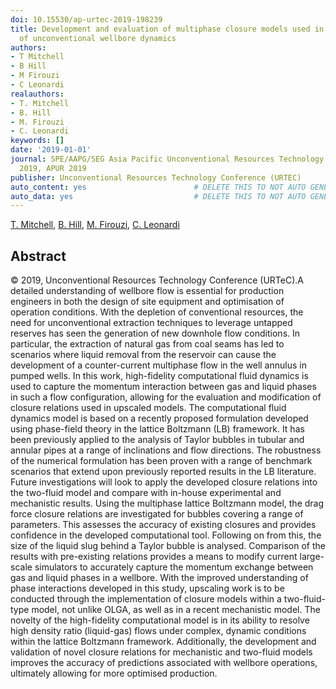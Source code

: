 ```yaml
---
doi: 10.15530/ap-urtec-2019-198239
title: Development and evaluation of multiphase closure models used in the simulation
  of unconventional wellbore dynamics
authors:
- T Mitchell
- B Hill
- M Firouzi
- C Leonardi
realauthors:
- T. Mitchell
- B. Hill
- M. Firouzi
- C. Leonardi
keywords: []
date: '2019-01-01'
journal: SPE/AAPG/SEG Asia Pacific Unconventional Resources Technology Conference
  2019, APUR 2019
publisher: Unconventional Resources Technology Conference (URTEC)
auto_content: yes                        # DELETE THIS TO NOT AUTO GENERATE CONTENT
auto_data: yes                           # DELETE THIS TO NOT AUTO GENERATE METADATA
---
```

[T. Mitchell](https://www.scopus.com/authid/detail.uri?authorId=57191284046), [B. Hill](https://www.scopus.com/authid/detail.uri?authorId=57215223391), [M. Firouzi](https://www.scopus.com/authid/detail.uri?authorId=23100016800), [C. Leonardi](https://www.scopus.com/authid/detail.uri?authorId=25646377900)

## Abstract
© 2019, Unconventional Resources Technology Conference (URTeC).A detailed understanding of wellbore flow is essential for production engineers in both the design of site equipment and optimisation of operation conditions. With the depletion of conventional resources, the need for unconventional extraction techniques to leverage untapped reserves has seen the generation of new downhole flow conditions. In particular, the extraction of natural gas from coal seams has led to scenarios where liquid removal from the reservoir can cause the development of a counter-current multiphase flow in the well annulus in pumped wells. In this work, high-fidelity computational fluid dynamics is used to capture the momentum interaction between gas and liquid phases in such a flow configuration, allowing for the evaluation and modification of closure relations used in upscaled models. The computational fluid dynamics model is based on a recently proposed formulation developed using phase-field theory in the lattice Boltzmann (LB) framework. It has been previously applied to the analysis of Taylor bubbles in tubular and annular pipes at a range of inclinations and flow directions. The robustness of the numerical formulation has been proven with a range of benchmark scenarios that extend upon previously reported results in the LB literature. Future investigations will look to apply the developed closure relations into the two-fluid model and compare with in-house experimental and mechanistic results. Using the multiphase lattice Boltzmann model, the drag force closure relations are investigated for bubbles covering a range of parameters. This assesses the accuracy of existing closures and provides confidence in the developed computational tool. Following on from this, the size of the liquid slug behind a Taylor bubble is analysed. Comparison of the results with pre-existing relations provides a means to modify current large-scale simulators to accurately capture the momentum exchange between gas and liquid phases in a wellbore. With the improved understanding of phase interactions developed in this study, upscaling work is to be conducted through the implementation of closure models within a two-fluid-type model, not unlike OLGA, as well as in a recent mechanistic model. The novelty of the high-fidelity computational model is in its ability to resolve high density ratio (liquid-gas) flows under complex, dynamic conditions within the lattice Boltzmann framework. Additionally, the development and validation of novel closure relations for mechanistic and two-fluid models improves the accuracy of predictions associated with wellbore operations, ultimately allowing for more optimised production.
